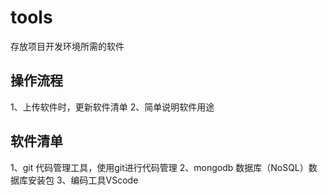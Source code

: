 # tools
存放项目开发环境所需的软件
## 操作流程
  1、上传软件时，更新软件清单
  2、简单说明软件用途
## 软件清单
1、git 代码管理工具，使用git进行代码管理
2、mongodb 数据库（NoSQL）数据库安装包
3、编码工具VScode


